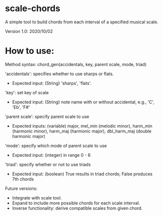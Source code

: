 # scale-chords
A simple tool to build chords from each interval of a specified musical scale.

Version 1.0: 2020/10/02

# How to use:

Method syntax: chord_gen(accidentals, key, parent scale, mode, triad)

'accidentals': specifies whether to use sharps or flats.
  - Expected input: (String) 'sharps', 'flats'.

'key': set key of scale
  - Expected input: (String) note name with or without accidental, e.g., 'C', 'Eb', 'F#'

'parent scale': specify parent scale to use
 - Expected inputs: (variable) major, mel_min (melodic minor), harm_min (harmonic minor), harm_maj (harmonic major), dbl_harm_maj (double harmonic major)
 
 'mode': specify which mode of parent scale to use
 - Expected input: (integer) in range 0 - 6
 
 'triad': specify whether or not to use triads
  - Expected input: (boolean) True results in triad chords; False produces 7th chords
  
  
Future versions:
- Integrate with scale tool.
- Expand to include more possible chords for each scale interval.
- Inverse functionality: derive compatible scales from given chord.
